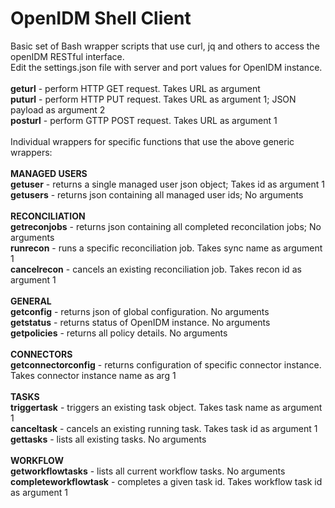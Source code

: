 OpenIDM Shell Client
====================

Basic set of Bash wrapper scripts that use curl, jq and others to access the openIDM RESTful interface.
<br/>
Edit the settings.json file with server and port values for OpenIDM instance.
<br/>
<br/>
<b>geturl</b> - perform HTTP GET request. Takes URL as argument
<br/>
<b>puturl</b> - perform HTTP PUT request. Takes URL as argument 1; JSON payload as argument 2
<br/>
<b>posturl</b> - perform GTTP POST request. Takes URL as argument 1
<br/>
<br/>
Individual wrappers for specific functions that use the above generic wrappers:
<br/>
<br/>
<b>MANAGED USERS</b>
<br/>
<b>getuser</b> - returns a single managed user json object; Takes id as argument 1
<br/>
<b>getusers</b> - returns json containing all managed user ids; No arguments
<br/>
<br/>
<b>RECONCILIATION</b>
<br/>
<b>getreconjobs</b> - returns json containing all completed reconcilation jobs; No arguments
<br/>
<b>runrecon</b> - runs a specific reconciliation job.  Takes sync name as argument 1
<br/>
<b>cancelrecon</b> - cancels an existing reconciliation job.  Takes recon id as argument 1
<br/>
<br/>
<b>GENERAL</b>
<br/>
<b>getconfig</b> - returns json of global configuration.  No arguments
<br/>
<b>getstatus</b> - returns status of OpenIDM instance. No arguments
<br/>
<b>getpolicies</b> - returns all policy details.  No arguments
<br/>
<br/>
<b>CONNECTORS</b>
<br/>
<b>getconnectorconfig</b> - returns configuration of specific connector instance.  Takes connector instance name as arg 1
<br/>
<br/>
<b>TASKS</B>
<br/>
<b>triggertask</b> - triggers an existing task object.  Takes task name as argument 1
<br/>
<b>canceltask</b> - cancels an existing running task.  Takes task id as argument 1
<br/>
<b>gettasks</b> - lists all existing tasks.  No arguments
<br/>
<br/>
<b>WORKFLOW</b>
<br/>
<b>getworkflowtasks</b> - lists all current workflow tasks.  No arguments
<br/>
<b>completeworkflowtask</b> - completes a given task id.  Takes workflow task id as argument 1
